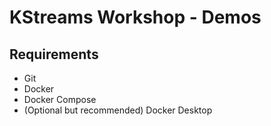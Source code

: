 # KStreams Workshop - Demos

## Requirements

- Git
- Docker
- Docker Compose
- (Optional but recommended) Docker Desktop

